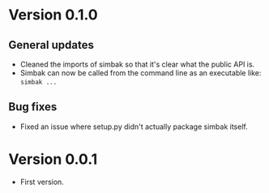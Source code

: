 # Version 0.1.0
## General updates
- Cleaned the imports of simbak so that it's clear what the public API is.
- Simbak can now be called from the command line as an executable like: `simbak ...`

## Bug fixes
- Fixed an issue where setup.py didn't actually package simbak itself.

# Version 0.0.1
- First version.